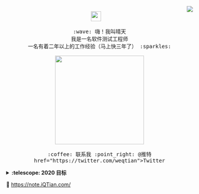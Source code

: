 <img align="right" src="https://github-readme-stats.vercel.app/api?username=iQTian&show_icons=true&icon_color=805AD5&text_color=718096&bg_color=ffffff&hide_title=true" />

<p align="center">
  <img src="https://user-images.githubusercontent.com/5679180/79618120-0daffb80-80be-11ea-819e-d2b0fa904d07.gif" width="27px">
  <br><br>
  <samp>
    :wave: 嗨！我叫晴天
    <br>我是一名软件测试工程师
    <br>一名有着二年以上的工作经验（马上快三年了） :sparkles:<br><br>
    <img src="https://i.imgur.com/kdKhgx6.gif" width="240px" align="center">
    <br><br>:coffee: 联系我 :point_right: @推特 href="https://twitter.com/weqtian">Twitter</a>
  </samp>
</p>

<details>
  <summary><b>:telescope: 2020 目标</b></summary>
  今年想自学java开发<br>并利用所学的技术开发一个网站/应用，加油！！！
</details>



🔗 https://note.iQTian.com/
